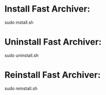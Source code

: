 # Install Fast Archiver:

sudo install.sh

# Uninstall Fast Archiver:

sudo uninstall.sh

# Reinstall Fast Archiver:

sudo reinstall.sh